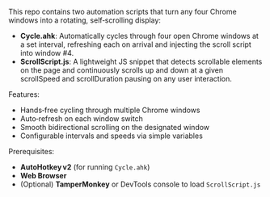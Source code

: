 This repo contains two automation scripts that turn any four Chrome windows into a rotating, self‑scrolling display:

- **Cycle.ahk**: Automatically cycles through four open Chrome windows at a set interval, refreshing each on arrival and injecting the scroll script into window #4.  
- **ScrollScript.js**: A lightweight JS snippet that detects scrollable elements on the page and continuously scrolls up and down at a given scrollSpeed and scrollDuration pausing on any user interaction.

Features:
- Hands‑free cycling through multiple Chrome windows  
- Auto‑refresh on each window switch  
- Smooth bidirectional scrolling on the designated window  
- Configurable intervals and speeds via simple variables

Prerequisites:
- **AutoHotkey v2** (for running `Cycle.ahk`)  
- **Web Browser**  
- (Optional) **TamperMonkey** or DevTools console to load `ScrollScript.js`

